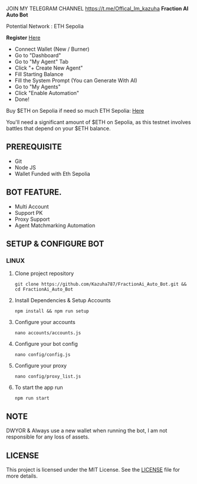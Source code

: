
JOIN MY TELEGRAM CHANNEL https://t.me/Offical_Im_kazuha
**Fraction AI Auto Bot**

Potential Network : ETH Sepolia

**Register** [Here](https://dapp.fractionai.xyz?referral=1B46649B)
- Connect Wallet (New / Burner)
- Go to "Dashboard"
- Go to "My Agent" Tab
- Click "+ Create New Agent"
- Fill Starting Balance
- Fill the System Prompt (You can Generate With AI)
- Go to "My Agents"
- Click "Enable Automation"
- Done!

Buy $ETH on Sepolia if need so much ETH Sepolia: [Here](https://testnetbridge.com/sepolia)

You'll need a significant amount of $ETH on Sepolia, as this testnet involves battles that depend on your $ETH balance.

## PREREQUISITE

- Git
- Node JS
- Wallet Funded with Eth Sepolia

## BOT FEATURE.

- Multi Account 
- Support PK
- Proxy Support
- Agent Matchmarking Automation 


## SETUP & CONFIGURE BOT

### LINUX
1. Clone project repository
   ```
   git clone https://github.com/Kazuha787/FractionAi_Auto_Bot.git && cd FractionAi_Auto_Bot
   ```
2. Install Dependencies & Setup Accounts
   ```
   npm install && npm run setup
   ```
3. Configure your accounts
   ```
   nano accounts/accounts.js
   ```
4. Configure your bot config
   ```
   nano config/config.js
   ```
5. Configure your proxy
   ```
   nano config/proxy_list.js
   ```
6. To start the app run
   ```
   npm run start
   ```

## NOTE

DWYOR & Always use a new wallet when running the bot, I am not responsible for any loss of assets.

## LICENSE

This project is licensed under the MIT License. See the [LICENSE](LICENSE) file for more details.
